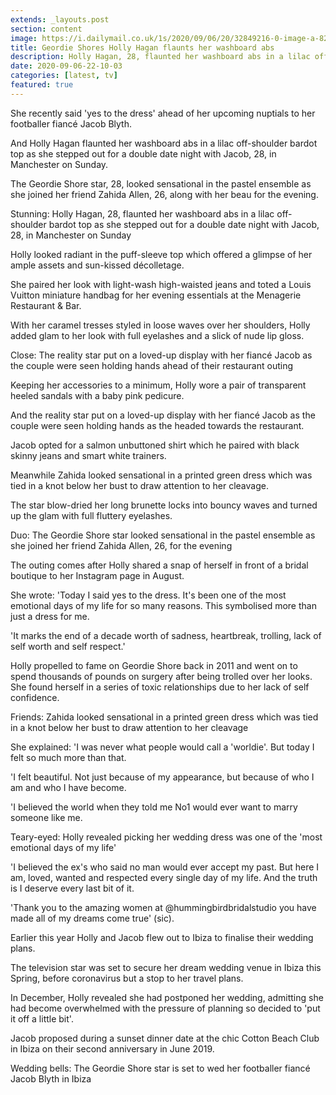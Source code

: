 ```yaml
---
extends: _layouts.post
section: content
image: https://i.dailymail.co.uk/1s/2020/09/06/20/32849216-0-image-a-82_1599421396155.jpg 
title: Geordie Shores Holly Hagan flaunts her washboard abs 
description: Holly Hagan, 28, flaunted her washboard abs in a lilac off-shoulder bardot top as she stepped out for a double date night with Jacob, 28, in Manchester on Sunday. 
date: 2020-09-06-22-10-03 
categories: [latest, tv] 
featured: true 
--- 
```

She recently said 'yes to the dress' ahead of her upcoming nuptials to her footballer fiancé Jacob Blyth.  

And Holly Hagan flaunted her washboard abs in a lilac off-shoulder bardot top as she stepped out for a double date night with Jacob, 28, in Manchester on Sunday. 

The Geordie Shore star, 28, looked sensational in the pastel ensemble as she joined her friend Zahida Allen, 26, along with her beau for the evening. 

Stunning: Holly Hagan, 28, flaunted her washboard abs in a lilac off-shoulder bardot top as she stepped out for a double date night with Jacob, 28, in Manchester on Sunday

Holly looked radiant in the puff-sleeve top which offered a glimpse of her ample assets and sun-kissed décolletage. 

She paired her look with light-wash high-waisted jeans and toted a Louis Vuitton miniature handbag for her evening essentials at the Menagerie Restaurant & Bar. 

With her caramel tresses styled in loose waves over her shoulders, Holly added glam to her look with full eyelashes and a slick of nude lip gloss. 

Close: The reality star put on a loved-up display with her fiancé Jacob as the couple were seen holding hands ahead of their restaurant outing

Keeping her accessories to a minimum, Holly wore a pair of transparent heeled sandals with a baby pink pedicure.   

And the reality star put on a loved-up display with her fiancé Jacob as the couple were seen holding hands as the headed towards the restaurant. 

Jacob opted for a salmon unbuttoned shirt which he paired with black skinny jeans and smart white trainers.

Meanwhile Zahida looked sensational in a printed green dress which was tied in a knot below her bust to draw attention to her cleavage. 

The star blow-dried her long brunette locks into bouncy waves and turned up the glam with full fluttery eyelashes. 

Duo: The Geordie Shore star looked sensational in the pastel ensemble as she joined her friend Zahida Allen, 26, for the evening 

The outing comes after Holly shared a snap of herself in front of a bridal boutique to her Instagram page in August. 

She wrote: 'Today I said yes to the dress. It's been one of the most emotional days of my life for so many reasons. This symbolised more than just a dress for me. 

'It marks the end of a decade worth of sadness, heartbreak, trolling, lack of self worth and self respect.'  

Holly propelled to fame on Geordie Shore back in 2011 and went on to spend thousands of pounds on surgery after being trolled over her looks. She found herself in a series of toxic relationships due to her lack of self confidence.

Friends: Zahida looked sensational in a printed green dress which was tied in a knot below her bust to draw attention to her cleavage

She explained: 'I was never what people would call a 'worldie'. But today I felt so much more than that. 

'I felt beautiful. Not just because of my appearance, but because of who I am and who I have become.

'I believed the world when they told me No1 would ever want to marry someone like me.

Teary-eyed: Holly revealed picking her wedding dress was one of the 'most emotional days of my life'

'I believed the ex's who said no man would ever accept my past. But here I am, loved, wanted and respected every single day of my life. And the truth is I deserve every last bit of it.

'Thank you to the amazing women at @hummingbirdbridalstudio you have made all of my dreams come true' (sic). 

Earlier this year Holly and Jacob flew out to Ibiza to finalise their wedding plans. 

The television star was set to secure her dream wedding venue in Ibiza this Spring, before coronavirus but a stop to her travel plans.

In December, Holly revealed she had postponed her wedding, admitting she had become overwhelmed with the pressure of planning so decided to 'put it off a little bit'.

Jacob proposed during a sunset dinner date at the chic Cotton Beach Club in Ibiza on their second anniversary in June 2019.    

Wedding bells: The Geordie Shore star is set to wed her footballer fiancé Jacob Blyth in Ibiza

